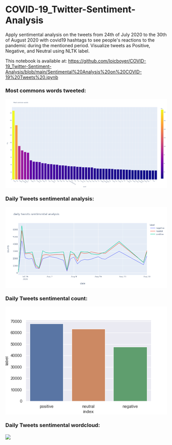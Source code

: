 # COVID-19_Twitter-Sentiment-Analysis
Apply sentimental analysis on the tweets from 24th of July 2020 to the 30th of August 2020 with covid19 hashtags to see people's reactions to the pandemic during the mentioned period. Visualize  tweets as Positive, Negative, and Neutral using NLTK label. 

This notebook is available at: https://github.com/loicboyer/COVID-19_Twitter-Sentiment-Analysis/blob/main/Sentimental%20Analysis%20on%20COVID-19%20Tweets%20.ipynb

### Most commons words tweeted:
<img src="https://github.com/loicboyer/COVID-19_Twitter-Sentiment-Analysis/blob/main/img/Mostcommonwords.png" width=600, align="center">



### Daily Tweets sentimental analysis:
<img src="https://github.com/loicboyer/COVID-19_Twitter-Sentiment-Analysis/blob/main/img/dailytweets.png" width=600, align="center">



### Daily Tweets sentimental count:
<img src="https://github.com/loicboyer/COVID-19_Twitter-Sentiment-Analysis/blob/main/img/sentiment.png" width=600, align="center">



### Daily Tweets sentimental wordcloud:
<img src="https://github.com/loicboyer/COVID-19_Twitter-Sentiment-Analysis/blob/main/img/wordcloud.png.png" width=600, align="center">

